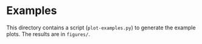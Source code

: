 Examples
========

This directory contains a script (``plot-examples.py``) to generate the example plots. The results are in ``figures/``.
